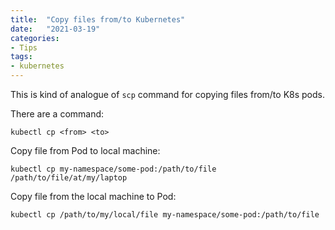 ```yaml
---
title:  "Copy files from/to Kubernetes"
date:   "2021-03-19"
categories:
- Tips
tags: 
- kubernetes
---
```


This is kind of analogue of ``scp`` command for copying files from/to K8s pods.

There are a command:

```
kubectl cp <from> <to>
```

Copy file from Pod to local machine:

```
kubectl cp my-namespace/some-pod:/path/to/file /path/to/file/at/my/laptop
```

Copy file from the local machine to Pod:

```
kubectl cp /path/to/my/local/file my-namespace/some-pod:/path/to/file
``` 
